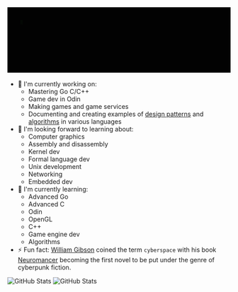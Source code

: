<img src="https://github.com/claudemuller/terminal-typer/blob/master/assets/matrix.gif"/>

- 🔭 I'm currently working on:
  - Mastering Go C/C++
  - Game dev in Odin
  - Making games and game services
  - Documenting and creating examples of [design patterns](https://github.com/claudemuller/design-patterns) and [algorithms](https://github.com/claudemuller/algorithms) in various languages
- 🚀 I'm looking forward to learning about:
  - Computer graphics
  - Assembly and disassembly
  - Kernel dev
  - Formal language dev
  - Unix development
  - Networking
  - Embedded dev
- 🌱 I'm currently learning:
  - Advanced Go
  - Advanced C
  - Odin
  - OpenGL
  - C++
  - Game engine dev
  - Algorithms
- ⚡ Fun fact: [William Gibson](https://en.wikipedia.org/wiki/William_Gibson) coined the term `cyberspace` with his book [Neuromancer](https://en.wikipedia.org/wiki/Neuromancer) becoming the first novel to be put under the genre of cyberpunk fiction.

![GitHub Stats](https://github-readme-stats.vercel.app/api?username=claudemuller&theme=blue-green&show_icons=true&hide_border=true&count_private=true)
![GitHub Stats](https://github-readme-stats.vercel.app/api/top-langs/?username=claudemuller&theme=blue-green&show_icons=true&hide_border=true&layout=compact)
